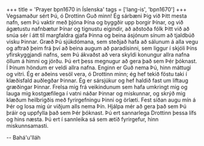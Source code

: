 +++
title = 'Prayer bpn1670 in Íslenska'
tags = ['lang-is', 'bpn1670']
+++
Vegsamaður sért Þú, ó Drottinn Guð minn! Ég sárbæni Þig við Þitt mesta nafn, sem Þú vaktir með þjóna Þína og byggðir upp borgir Þínar, og við ágætustu nafnbætur Þínar og tign­ustu eigindir, að aðstoða fólk Þitt við að snúa sér í átt til margfaldra gjafa Þinna og beina ásjónum sínum að tjaldbúð visku Þinnar. Græð Þú sjúk­dómana, sem steðjað hafa að sálunum á alla vegu og aftrað þeim frá því að beina augum að para­dísinni, sem liggur í skjóli Þíns yfirskyggjandi nafns, sem Þú ákvaðst að vera skyldi konungur allra nafna öllum á himni og jörðu. Þú ert þess megnugur að gera það sem Þér þóknast. Í Þínum höndum er veldi allra nafna. Enginn er Guð nema Þú, hinn máttugi og vitri.
Ég er aðeins vesöl vera, ó Drottinn minn; ég hef tekið föstu taki í klæðisfald auðlegðar Þinnar. Ég er sársjúkur og hef haldið fast um líftaug græðingar Þinnar. Frelsa mig frá veikindunum sem hafa um­kringt mig og lauga mig kostgæfilega í vatni náðar Þinnar og miskunnar, og skrýð mig klæðum heil­brigðis með fyrirgefningu Þinni og örlæti. Fest síðan augu mín á Þér og losa mig úr viðjum alls nema Þín. Hjálpa mér að gera það sem Þú þráir og uppfylla það sem Þér þóknast.
Þú ert sannarlega Drottinn þessa lífs og hins næsta. Þú ert í sannleika sá sem ætíð fyrirgefur, hinn miskunnsamasti.

-- Bahá'u'lláh
